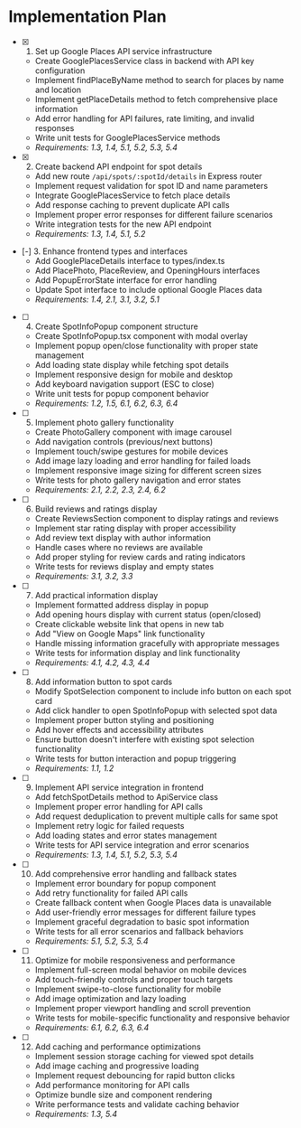 # Implementation Plan

- [x] 1. Set up Google Places API service infrastructure
  - Create GooglePlacesService class in backend with API key configuration
  - Implement findPlaceByName method to search for places by name and location
  - Implement getPlaceDetails method to fetch comprehensive place information
  - Add error handling for API failures, rate limiting, and invalid responses
  - Write unit tests for GooglePlacesService methods
  - _Requirements: 1.3, 1.4, 5.1, 5.2, 5.3, 5.4_

- [x] 2. Create backend API endpoint for spot details
  - Add new route `/api/spots/:spotId/details` in Express router
  - Implement request validation for spot ID and name parameters
  - Integrate GooglePlacesService to fetch place details
  - Add response caching to prevent duplicate API calls
  - Implement proper error responses for different failure scenarios
  - Write integration tests for the new API endpoint
  - _Requirements: 1.3, 1.4, 5.1, 5.2_

- [-] 3. Enhance frontend types and interfaces
  - Add GooglePlaceDetails interface to types/index.ts
  - Add PlacePhoto, PlaceReview, and OpeningHours interfaces
  - Add PopupErrorState interface for error handling
  - Update Spot interface to include optional Google Places data
  - _Requirements: 1.4, 2.1, 3.1, 3.2, 5.1_

- [ ] 4. Create SpotInfoPopup component structure
  - Create SpotInfoPopup.tsx component with modal overlay
  - Implement popup open/close functionality with proper state management
  - Add loading state display while fetching spot details
  - Implement responsive design for mobile and desktop
  - Add keyboard navigation support (ESC to close)
  - Write unit tests for popup component behavior
  - _Requirements: 1.2, 1.5, 6.1, 6.2, 6.3, 6.4_

- [ ] 5. Implement photo gallery functionality
  - Create PhotoGallery component with image carousel
  - Add navigation controls (previous/next buttons)
  - Implement touch/swipe gestures for mobile devices
  - Add image lazy loading and error handling for failed loads
  - Implement responsive image sizing for different screen sizes
  - Write tests for photo gallery navigation and error states
  - _Requirements: 2.1, 2.2, 2.3, 2.4, 6.2_

- [ ] 6. Build reviews and ratings display
  - Create ReviewsSection component to display ratings and reviews
  - Implement star rating display with proper accessibility
  - Add review text display with author information
  - Handle cases where no reviews are available
  - Add proper styling for review cards and rating indicators
  - Write tests for reviews display and empty states
  - _Requirements: 3.1, 3.2, 3.3_

- [ ] 7. Add practical information display
  - Implement formatted address display in popup
  - Add opening hours display with current status (open/closed)
  - Create clickable website link that opens in new tab
  - Add "View on Google Maps" link functionality
  - Handle missing information gracefully with appropriate messages
  - Write tests for information display and link functionality
  - _Requirements: 4.1, 4.2, 4.3, 4.4_

- [ ] 8. Add information button to spot cards
  - Modify SpotSelection component to include info button on each spot card
  - Add click handler to open SpotInfoPopup with selected spot data
  - Implement proper button styling and positioning
  - Add hover effects and accessibility attributes
  - Ensure button doesn't interfere with existing spot selection functionality
  - Write tests for button interaction and popup triggering
  - _Requirements: 1.1, 1.2_

- [ ] 9. Implement API service integration in frontend
  - Add fetchSpotDetails method to ApiService class
  - Implement proper error handling for API calls
  - Add request deduplication to prevent multiple calls for same spot
  - Implement retry logic for failed requests
  - Add loading states and error states management
  - Write tests for API service integration and error scenarios
  - _Requirements: 1.3, 1.4, 5.1, 5.2, 5.3, 5.4_

- [ ] 10. Add comprehensive error handling and fallback states
  - Implement error boundary for popup component
  - Add retry functionality for failed API calls
  - Create fallback content when Google Places data is unavailable
  - Add user-friendly error messages for different failure types
  - Implement graceful degradation to basic spot information
  - Write tests for all error scenarios and fallback behaviors
  - _Requirements: 5.1, 5.2, 5.3, 5.4_

- [ ] 11. Optimize for mobile responsiveness and performance
  - Implement full-screen modal behavior on mobile devices
  - Add touch-friendly controls and proper touch targets
  - Implement swipe-to-close functionality for mobile
  - Add image optimization and lazy loading
  - Implement proper viewport handling and scroll prevention
  - Write tests for mobile-specific functionality and responsive behavior
  - _Requirements: 6.1, 6.2, 6.3, 6.4_

- [ ] 12. Add caching and performance optimizations
  - Implement session storage caching for viewed spot details
  - Add image caching and progressive loading
  - Implement request debouncing for rapid button clicks
  - Add performance monitoring for API calls
  - Optimize bundle size and component rendering
  - Write performance tests and validate caching behavior
  - _Requirements: 1.3, 5.4_